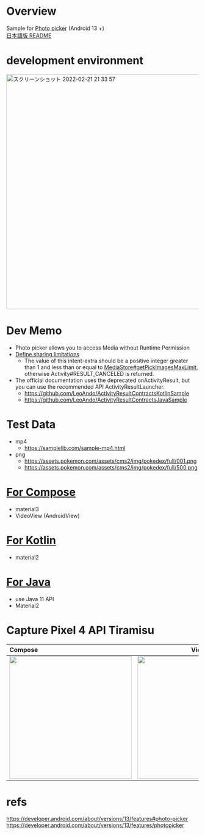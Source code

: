 # Overview

Sample for [Photo picker](https://developer.android.com/about/versions/13/features#photo-picker) (Android 13 +)<br>
[日本語版 README](https://github.com/LeoAndo/android-photo-picker-samples/tree/main/README_JP)

# development environment
<img width="614" alt="スクリーンショット 2022-02-21 21 33 57" src="https://user-images.githubusercontent.com/16476224/154956110-46c5f9ac-53b9-4469-af07-40f36bcabf57.png">


# Dev Memo
- Photo picker allows you to access Media without Runtime Permission
- [Define sharing limitations](https://developer.android.com/about/versions/13/features/photopicker#define_sharing_limitations)
  - The value of this intent-extra should be a positive integer greater than 1 and less than or equal to [MediaStore#getPickImagesMaxLimit](https://developer.android.com/reference/android/provider/MediaStore#getPickImagesMaxLimit()), otherwise Activity#RESULT_CANCELED is returned.
- The official documentation uses the deprecated onActivityResult, but you can use the recommended API ActivityResultLauncher.
  - https://github.com/LeoAndo/ActivityResultContractsKotlinSample
  - https://github.com/LeoAndo/ActivityResultContractsJavaSample 


# Test Data
- mp4
  - https://samplelib.com/sample-mp4.html
- png
  - https://assets.pokemon.com/assets/cms2/img/pokedex/full/001.png
  - https://assets.pokemon.com/assets/cms2/img/pokedex/full/500.png 

# [For Compose](https://github.com/LeoAndo/android-photo-picker-samples/tree/main/PhotoPickerComposeSample)
- material3
- VideoView (AndroidView)

# [For Kotlin](https://github.com/LeoAndo/android-photo-picker-samples/tree/main/PhotoPickerKotlinSample)
- material2

# [For Java](https://github.com/LeoAndo/android-photo-picker-samples/tree/main/PhotoPickerJavaSample)
- use Java 11 API
- Material2

# Capture Pixel 4 API Tiramisu

| Compose | View |
|:---|:---:|
|<img src="https://github.com/LeoAndo/android-photo-picker-samples/blob/main/PhotoPickerComposeSample/capture.gif" width=320 /> |<img src="https://github.com/LeoAndo/android-photo-picker-samples/blob/main/PhotoPickerJavaSample/capture.gif" width=320 /> |

# refs
https://developer.android.com/about/versions/13/features#photo-picker<br>
https://developer.android.com/about/versions/13/features/photopicker<br>
